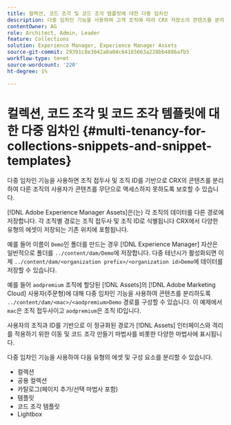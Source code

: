 ```yaml
---
title: 컬렉션, 코드 조각 및 코드 조각 템플릿에 대한 다중 임차인
description: 다중 임차인 기능을 사용하여 고객 조직에 따라 CRX 저장소의 콘텐츠를 분리하여 무단 액세스를 방지하는 방법에 대해 알아봅니다.
contentOwner: AG
role: Architect, Admin, Leader
feature: Collections
solution: Experience Manager, Experience Manager Assets
source-git-commit: 29391c8e3042a8a04c64165663a228bb4886afb5
workflow-type: tm+mt
source-wordcount: '220'
ht-degree: 1%

---
```


# 컬렉션, 코드 조각 및 코드 조각 템플릿에 대한 다중 임차인 {#multi-tenancy-for-collections-snippets-and-snippet-templates}

다중 임차인 기능을 사용하면 조직 접두사 및 조직 ID를 기반으로 CRX의 콘텐츠를 분리하여 다른 조직의 사용자가 콘텐츠를 무단으로 액세스하지 못하도록 보호할 수 있습니다.

[!DNL Adobe Experience Manager Assets]은(는) 각 조직의 데이터를 다른 경로에 저장합니다. 각 조직별 경로는 조직 접두사 및 조직 ID로 식별됩니다
CRX에서 다양한 유형의 에셋이 저장되는 기존 위치에 포함됩니다.

예를 들어 이름이 `Demo`인 폴더를 만드는 경우 [!DNL Experience Manager] 자산은 일반적으로 폴더를 `../content/dam/Demo`에 저장합니다. 다중 테넌시가 활성화되면 이제 `../content/dam/<organization prefix>/<organization id>Demo`에 데이터를 저장할 수 있습니다.

예를 들어 `aodpremium` 조직에 할당된 [!DNL Assets]의 [!DNL Adobe Marketing Cloud] 사용자(주문형)에 대해 다중 임차인 기능을 사용하여 콘텐츠를 분리하도록 `../content/dam/<mac>/<aodpremium>Demo` 경로를 구성할 수 있습니다. 이 예제에서 `mac`은 조직 접두사이고 `aodpremium`은 조직 ID입니다.

사용자의 조직과 ID를 기반으로 이 정규화된 경로가 [!DNL Assets] 인터페이스와 격리를 적용하기 위한 이동 및 코드 조각 만들기 마법사를 비롯한 다양한 마법사에 표시됩니다.

다중 임차인 기능을 사용하여 다음 유형의 에셋 및 구성 요소를 분리할 수 있습니다.

* 컬렉션
* 공용 컬렉션
* 카탈로그(페이지 추가/선택 마법사 포함)
* 템플릿
* 코드 조각 템플릿
* Lightbox
